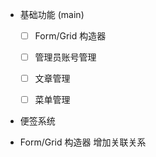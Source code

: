 - 基础功能 (main)

    - [ ] Form/Grid 构造器

    - [ ] 管理员账号管理

    - [ ] 文章管理

    - [ ] 菜单管理
    
- 便签系统
- Form/Grid 构造器 增加关联关系